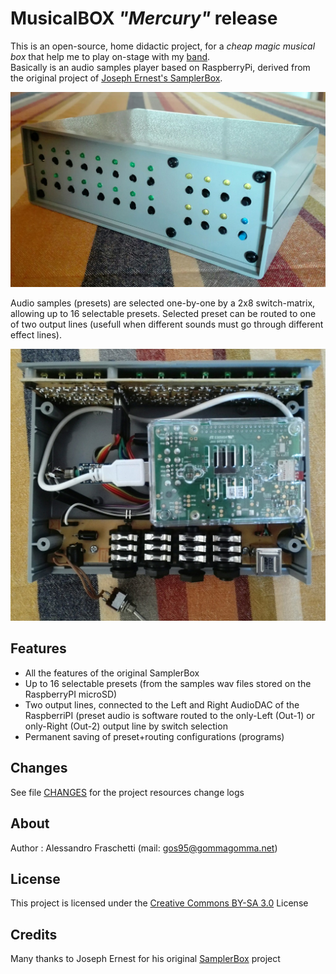 # MusicalBOX *"Mercury"* release
This is an open-source, home didactic project, for a *cheap magic musical box* that help me to play on-stage with my [band](https://www.facebook.com/groups/nurserycrymeband).  
Basically is an audio samples player based on RaspberryPi, derived from the original project of [Joseph Ernest's SamplerBox](https://github.com/josephernest/SamplerBox/).

![musicalbox-mercury.jpg](images/musicalbox-mercury.jpg)

Audio samples (presets) are selected one-by-one by a 2x8 switch-matrix, allowing up to 16 selectable presets.
Selected preset can be routed to one of two output lines (usefull when different sounds must go through different effect lines).

![musicalbox-mercury-2.jpg](images/musicalbox-mercury-2.jpg)


## Features
- All the features of the original SamplerBox
- Up to 16 selectable presets (from the samples wav files stored on the RaspberryPI microSD)
- Two output lines, connected to the Left and Right AudioDAC of the RaspberriPI (preset audio is software routed to the only-Left (Out-1) or only-Right (Out-2) output line by switch selection
- Permanent saving of preset+routing configurations (programs)


## Changes
See file [CHANGES](CHANGES.md) for the project resources change logs


## About
Author : Alessandro Fraschetti (mail: [gos95@gommagomma.net](mailto:gos95@gommagomma.net))


## License
This project is licensed under the [Creative Commons BY-SA 3.0](http://creativecommons.org/licenses/by-sa/3.0/) License


## Credits
Many thanks to Joseph Ernest for his original [SamplerBox](https://github.com/josephernest/SamplerBox/) project